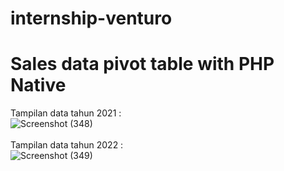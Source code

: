 # internship-venturo
# Sales data pivot table with PHP Native

Tampilan data tahun 2021 :
<br>
![Screenshot (348)](https://github.com/rflishrl/internship-venturo/assets/108720279/73dedfae-e182-41d5-92a1-5b4d241d2b21)
<br>
<br>
Tampilan data tahun 2022 :
<br>
![Screenshot (349)](https://github.com/rflishrl/internship-venturo/assets/108720279/98a67e65-47f5-4c77-b1f1-56e72b89d2bd)
